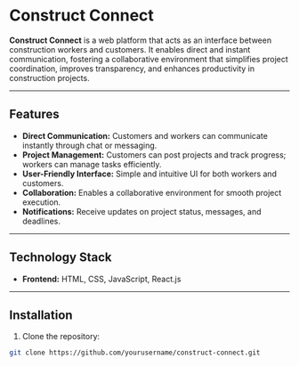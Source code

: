 # Construct Connect

**Construct Connect** is a web platform that acts as an interface between construction workers and customers. It enables direct and instant communication, fostering a collaborative environment that simplifies project coordination, improves transparency, and enhances productivity in construction projects.

---

## Features

- **Direct Communication:** Customers and workers can communicate instantly through chat or messaging.  
- **Project Management:** Customers can post projects and track progress; workers can manage tasks efficiently.  
- **User-Friendly Interface:** Simple and intuitive UI for both workers and customers.  
- **Collaboration:** Enables a collaborative environment for smooth project execution.  
- **Notifications:** Receive updates on project status, messages, and deadlines.  

---

## Technology Stack

- **Frontend:** HTML, CSS, JavaScript, React.js    

---

## Installation

1. Clone the repository:

```bash
git clone https://github.com/yourusername/construct-connect.git

